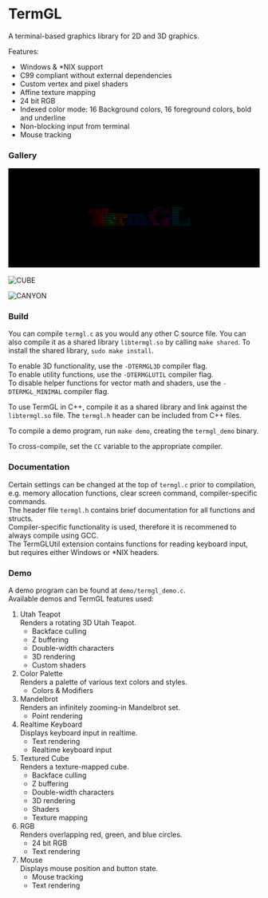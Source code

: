 # TermGL

A terminal-based graphics library for 2D and 3D graphics.

Features:
- Windows & *NIX support
- C99 compliant without external dependencies
- Custom vertex and pixel shaders
- Affine texture mapping
- 24 bit RGB
- Indexed color mode: 16 Background colors, 16 foreground colors, bold and underline
- Non-blocking input from terminal
- Mouse tracking

### Gallery

![LOGO](demo/logo.gif)

![CUBE](demo/textures.gif)

![CANYON](demo/canyon.gif)

### Build

You can compile `termgl.c` as you would any other C source file. You can also compile it as a shared library `libtermgl.so` by calling `make shared`. To install the shared library, `sudo make install`.

To enable 3D functionality, use the ```-DTERMGL3D``` compiler flag.\
To enable utility functions, use the ```-DTERMGLUTIL``` compiler flag.\
To disable helper functions for vector math and shaders, use the ```-DTERMGL_MINIMAL``` compiler flag.

To use TermGL in C++, compile it as a shared library and link against the `libtermgl.so` file. The `termgl.h` header can be included from C++ files.

To compile a demo program, run  `make demo`, creating the `termgl_demo` binary.

To cross-compile, set the `CC` variable to the appropriate compiler.

### Documentation

Certain settings can be changed at the top of `termgl.c` prior to compilation, e.g. memory allocation functions, clear screen command, compiler-specific commands.\
The header file `termgl.h` contains brief documentation for all functions and structs.\
Compiler-specific functionality is used, therefore it is recommened to always compile using GCC.\
The TermGLUtil extension contains functions for reading keyboard input, but requires either Windows or *NIX headers.

### Demo

A demo program can be found at `demo/termgl_demo.c`.\
Available demos and TermGL features used:
1. Utah Teapot\
Renders a rotating 3D Utah Teapot.
	- Backface culling
	- Z buffering
	- Double-width characters
	- 3D rendering
	- Custom shaders
2. Color Palette\
Renders a palette of various text colors and styles.
	- Colors & Modifiers
3. Mandelbrot\
Renders an infinitely zooming-in Mandelbrot set.
	- Point rendering
4. Realtime Keyboard\
Displays keyboard input in realtime.
	- Text rendering
	- Realtime keyboard input
5. Textured Cube\
Renders a texture-mapped cube.
	- Backface culling
	- Z buffering
	- Double-width characters
	- 3D rendering
	- Shaders
	- Texture mapping
6. RGB\
Renders overlapping red, green, and blue circles.
	- 24 bit RGB
	- Text rendering
7. Mouse\
Displays mouse position and button state.
	- Mouse tracking
	- Text rendering
